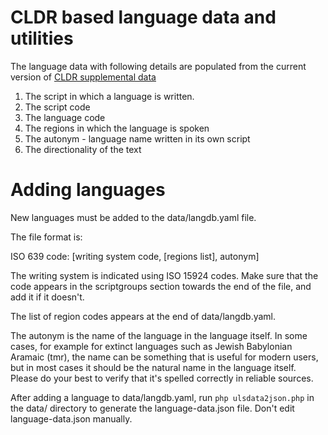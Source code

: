 CLDR based language data and utilities
======================================

The language data with following details are populated from the current version of [CLDR supplemental data](http://unicode.org/repos/cldr/trunk/common/supplemental/supplementalData.xml)
1. The script in which a language is written.
2. The script code
3. The language code
4. The regions in which the language is spoken
5. The autonym - language name written in its own script
6. The directionality of the text

Adding languages
================

New languages must be added to the data/langdb.yaml file.

The file format is:

ISO 639 code: [writing system code, [regions list], autonym]

The writing system is indicated using ISO 15924 codes. Make sure that the code appears in the scriptgroups section towards the end of the file, and add it if it doesn't.

The list of region codes appears at the end of data/langdb.yaml.

The autonym is the name of the language in the language itself. In some cases, for example for extinct languages such as Jewish Babylonian Aramaic (tmr), the name can be something that is useful for modern users, but in most cases it should be the natural name in the language itself. Please do your best to verify that it's spelled correctly in reliable sources.

After adding a language to data/langdb.yaml, run `php ulsdata2json.php` in the data/ directory to generate the language-data.json file. Don't edit language-data.json manually.

